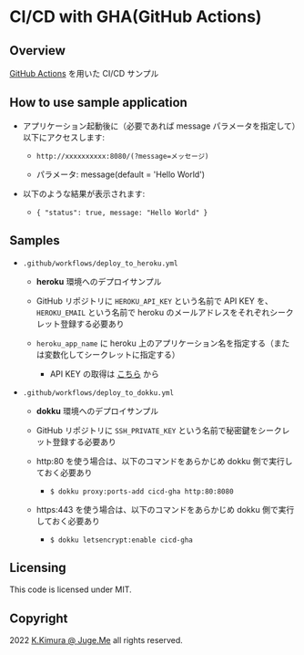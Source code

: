 # CI/CD with GHA(GitHub Actions)


## Overview

[GitHub Actions](https://docs.github.com/ja/actions/learn-github-actions) を用いた CI/CD サンプル


## How to use sample application

- アプリケーション起動後に（必要であれば message パラメータを指定して）以下にアクセスします:

  -  `http://xxxxxxxxxx:8080/(?message=メッセージ)`

  - パラメータ: message(default = 'Hello World')

- 以下のような結果が表示されます:

  - `{ "status": true, message: "Hello World" }`


## Samples

- `.github/workflows/deploy_to_heroku.yml`

  - **heroku** 環境へのデプロイサンプル

  - GitHub リポジトリに `HEROKU_API_KEY` という名前で API KEY を、`HEROKU_EMAIL` という名前で heroku のメールアドレスをそれぞれシークレット登録する必要あり

  - `heroku_app_name` に heroku 上のアプリケーション名を指定する（または変数化してシークレットに指定する）

    - API KEY の取得は [こちら](https://dashboard.heroku.com/account) から


- `.github/workflows/deploy_to_dokku.yml`

  - **dokku** 環境へのデプロイサンプル

  - GitHub リポジトリに `SSH_PRIVATE_KEY` という名前で秘密鍵をシークレット登録する必要あり

  - http:80 を使う場合は、以下のコマンドをあらかじめ dokku 側で実行しておく必要あり

    - `$ dokku proxy:ports-add cicd-gha http:80:8080`

  - https:443 を使う場合は、以下のコマンドをあらかじめ dokku 側で実行しておく必要あり

    - `$ dokku letsencrypt:enable cicd-gha`


## Licensing

This code is licensed under MIT.


## Copyright

2022  [K.Kimura @ Juge.Me](https://github.com/dotnsf) all rights reserved.
